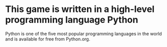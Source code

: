 # This game is written in a high-level programming language Python

Python is one of the five most popular programming languages in the world and is available for free from Python.org.
